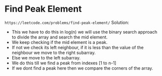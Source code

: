 # Find Peak Element

`https://leetcode.com/problems/find-peak-element/`
Solution:

- This we have to do this in log(n) we will use the binary search approach to divide the array and search the mid element.
- We keep checking if the mid element is a peak.
- If not we check its left neighbour, if it is less than the value of the neighbour we move to the right subarray.
- Else we move to the left subarray.
- We do this till we find a peak from indexes [1 to n-1]
- If we dont find a peak here then we compare the corners of the array.
